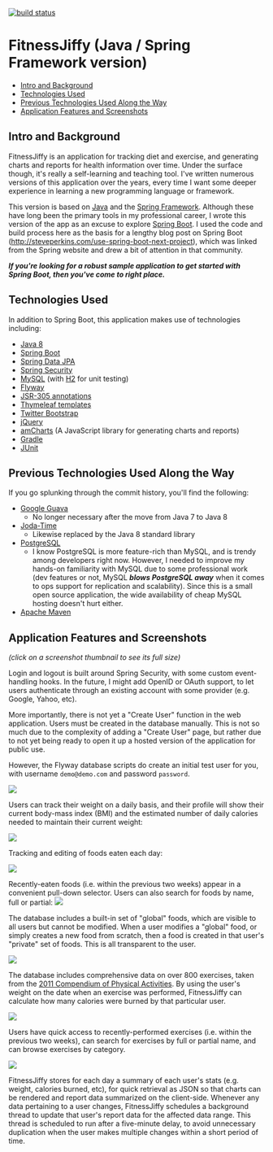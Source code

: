[![build status](https://gitlab.com/steve-perkins/fitnessjiffy-spring/badges/master/build.svg)](https://gitlab.com/steve-perkins/fitnessjiffy-spring/commits/master)

# FitnessJiffy (Java / Spring Framework version)

* [Intro and Background](#intro-and-background)
* [Technologies Used](#technologies-used)
* [Previous Technologies Used Along the Way](#previous-technologies-used-along-the-way)
* [Application Features and Screenshots](#application-features-and-screenshots)

## Intro and Background

FitnessJiffy is an application for tracking diet and exercise, and generating charts
and reports for health information over time.  Under the surface though, it's really
a self-learning and teaching tool.  I've written numerous versions of this application
over the years, every time I want some deeper experience in learning a new programming
language or framework.

This version is based on [Java](http://www.oracle.com/technetwork/java/index.html) and
the [Spring Framework](http://spring.io/).  Although these have long been the primary
tools in my professional career, I wrote this version of the app as an excuse to
explore [Spring Boot](http://projects.spring.io/spring-boot/).  I used the code and
build process here as the basis for a lengthy blog post on Spring Boot
(http://steveperkins.com/use-spring-boot-next-project), which was linked from the
Spring website and drew a bit of attention in that community.

***If you're looking for a robust sample application to get started with Spring Boot, then
you've come to right place.***

## Technologies Used 

In addition to Spring Boot, this application makes use of technologies including:

* [Java 8](http://www.oracle.com/technetwork/java/index.html)
* [Spring Boot](http://projects.spring.io/spring-boot/)
* [Spring Data JPA](http://projects.spring.io/spring-data-jpa/)
* [Spring Security](http://projects.spring.io/spring-security/)
* [MySQL](http://dev.mysql.com/) (with [H2](http://www.h2database.com/html/main.html) for unit testing)
* [Flyway](https://flywaydb.org/)
* [JSR-305 annotations](http://findbugs.sourceforge.net/)
* [Thymeleaf templates](http://www.thymeleaf.org/)
* [Twitter Bootstrap](http://getbootstrap.com/)
* [jQuery](http://jquery.com/)
* [amCharts](http://amcharts.com) (A JavaScript library for generating charts and reports)
* [Gradle](http://gradle.org/)
* [JUnit](http://junit.org/)

## Previous Technologies Used Along the Way

If you go splunking through the commit history, you'll find the following:

* [Google Guava](https://code.google.com/p/guava-libraries/)
  * No longer necessary after the move from Java 7 to Java 8
* [Joda-Time](http://www.joda.org/joda-time/)
  * Likewise replaced by the Java 8 standard library
* [PostgreSQL](http://www.postgresql.org/)
  * I know PostgreSQL is more feature-rich than MySQL, and is trendy among developers
  right now.  However, I needed to improve my hands-on familiarity with MySQL due to
  some professional work (dev features or not, MySQL ***blows PostgreSQL away*** when
  it comes to ops support for replication and scalability).  Since this is a small
  open source application, the wide availability of cheap MySQL hosting doesn't hurt
  either.
* [Apache Maven](http://maven.apache.org/)

## Application Features and Screenshots

*(click on a screenshot thumbnail to see its full size)*

Login and logout is built around Spring Security, with some custom event-handling
hooks.  In the future, I might add OpenID or OAuth support, to let users authenticate
through an existing account with some provider (e.g. Google, Yahoo, etc).

More importantly, there is not yet a "Create User" function in the web application.  Users
must be created in the database manually.  This is not so much due to the complexity
of adding a "Create User" page, but rather due to not yet being ready to open it up
a hosted version of the application for public use.

However, the Flyway database scripts do create an initial test user for you, with username
`demo@demo.com` and password `password`.

<a href="https://github.com/steve-perkins/fitnessjiffy-spring/raw/screenshots/screenshots/login.png"><img src="https://github.com/steve-perkins/fitnessjiffy-spring/raw/screenshots/screenshots/login-thumbnail.png"/></a>

Users can track their weight on a daily basis, and their profile will show their current
body-mass index (BMI) and the estimated number of daily calories needed to maintain
their current weight:

<a href="https://github.com/steve-perkins/fitnessjiffy-spring/raw/screenshots/screenshots/profile.png"><img src="https://github.com/steve-perkins/fitnessjiffy-spring/raw/screenshots/screenshots/profile-thumbnail.png"/></a>

Tracking and editing of foods eaten each day:

<a href="https://github.com/steve-perkins/fitnessjiffy-spring/raw/screenshots/screenshots/food-eaten.png"><img src="https://github.com/steve-perkins/fitnessjiffy-spring/raw/screenshots/screenshots/food-eaten-thumbnail.png"/></a>

Recently-eaten foods (i.e. within the previous two weeks) appear in a convenient
pull-down selector.  Users can also search for foods by name, full or partial:
<a href="https://github.com/steve-perkins/fitnessjiffy-spring/raw/screenshots/screenshots/food-search.png"><img src="https://github.com/steve-perkins/fitnessjiffy-spring/raw/screenshots/screenshots/food-search-thumbnail.png"/></a>

The database includes a built-in set of "global" foods, which are visible to all users
but cannot be modified.  When a user modifies a "global" food, or simply creates a new
food from scratch, then a food is created in that user's "private" set of foods.  This
is all transparent to the user.

<a href="https://github.com/steve-perkins/fitnessjiffy-spring/raw/screenshots/screenshots/food-create.png"><img src="https://github.com/steve-perkins/fitnessjiffy-spring/raw/screenshots/screenshots/food-create-thumbnail.png"/></a>

The database includes comprehensive data on over 800 exercises, taken from the 
[2011 Compendium of Physical Activities](https://sites.google.com/site/compendiumofphysicalactivities/).  By using the 
user's weight on the date when an exercise was performed, FitnessJiffy can calculate
how many calories were burned by that particular user.

<a href="https://github.com/steve-perkins/fitnessjiffy-spring/raw/screenshots/screenshots/exercise-performed.png"><img src="https://github.com/steve-perkins/fitnessjiffy-spring/raw/screenshots/screenshots/exercise-performed-thumbnail.png"/></a>

Users have  quick access to recently-performed exercises (i.e. within the previous two
weeks), can search for exercises by full or partial name, and can browse exercises by
category.

<a href="https://github.com/steve-perkins/fitnessjiffy-spring/raw/screenshots/screenshots/exercise-search.png"><img src="https://github.com/steve-perkins/fitnessjiffy-spring/raw/screenshots/screenshots/exercise-search-thumbnail.png"/></a>

FitnessJiffy stores for each day a summary of each user's stats (e.g. weight, calories
burned, etc), for quick retrieval as JSON so that charts can be rendered and report
data summarized on the client-side.  Whenever any data pertaining to a user changes,
FitnessJiffy schedules a background thread to update that user's report data for the
affected data range.  This thread is scheduled to run after a five-minute delay, to
avoid unnecessary duplication when the user makes multiple changes within a short period
of time.


